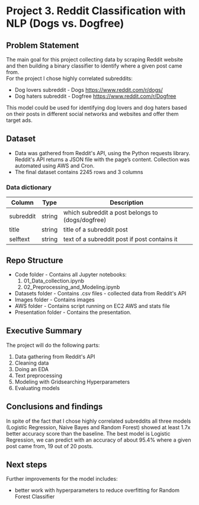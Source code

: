 # Project 3. Reddit Classification with NLP (Dogs vs. Dogfree)


## Problem Statement

The main goal for this project collecting data by scraping Reddit website and then building a binary classifier to identify where a given post came from. <br>
For the project I chose highly correlated subreddits:
- Dog lovers subreddit - Dogs https://www.reddit.com/r/dogs/
- Dog haters subreddit - Dogfree https://www.reddit.com/r/Dogfree

This model could be used for identifying dog lovers and dog haters based on their posts in different social networks and websites and offer them target ads.

## Dataset
 - Data was gathered from Reddit's API, using the Python requests library. Reddit's API returns a JSON file with the page’s content. Collection was automated using AWS and Cron.
 - The final dataset contains 2245 rows and 3 columns

 ### Data dictionary
 | Column        | Type | Description                                              |
|---------------|-----------|----------------------------------------------------------|
| subreddit     | string   | which subreddit a post belongs to (dogs/dogfree)      |
| title    | string    | title of a subreddit post                   |
| selftext | string    | text of a  subreddit post if post contains it |

## Repo Structure
 - Code folder - Contains all Jupyter notebooks:
      1. 01_Data_collection.ipynb
      2. 02_Preprocessing_and_Modeling.ipynb
 - Datasets folder - Contains .csv files  - collected data from Reddit's API
 - Images folder - Contains images  
 - AWS folder - Contains script running on EC2 AWS and stats file
 - Presentation folder - Contains the presentation.



## Executive Summary
The project will do the following parts:
1. Data gathering from Reddit's API
2. Cleaning data
2. Doing an EDA
3. Text preprocessing
4. Modeling with Gridsearching Hyperparameters
5. Evaluating models


## Conclusions and findings
In spite of the fact that I chose highly correlated subreddits all three models (Logistic Regression, Naive Bayes and Random Forest) showed at least 1.7x better accuracy score than the baseline.
The best model is Logistic Regression, we can predict with an accuracy of about 95.4% where a given post came from, 19 out of 20 posts.


## Next steps
Further improvements for the model includes:
- better work with hyperparameters to reduce overfitting for Random Forest Classifier
